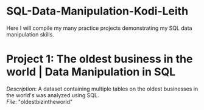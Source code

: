 # SQL-Data-Manipulation-Kodi-Leith
Here I will compile my many practice projects demonstrating my SQL data manipulation skills.
# Project 1: The oldest business in the world | Data Manipulation in SQL
*Description*: A dataset containing multiple tables on the oldest businesses in the world's was analyzed using SQL.  
*File*: "oldestbizintheworld"
